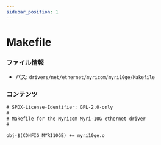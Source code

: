 ```yaml
---
sidebar_position: 1
---
```

# Makefile

### ファイル情報

- パス: `drivers/net/ethernet/myricom/myri10ge/Makefile`

### コンテンツ

```txt
# SPDX-License-Identifier: GPL-2.0-only
#
# Makefile for the Myricom Myri-10G ethernet driver
#

obj-$(CONFIG_MYRI10GE) += myri10ge.o

```
